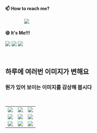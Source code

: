 #### 📫 How to reach me?
<a href="mailto:thquddnr123@gmail.com">
    <img 
        src="https://img.shields.io/badge/Gmail-d14836?style=flat-square&logo=Gmail&logoColor=white&link=mailto:thquddnr123@gmail.com"
        style="height : auto; margin-left : 60px; margin-right : 60px;"/>
</a>

#### 😄 It's Me!!!

<a href="https://cybecho.notion.site/SBU-s-Archives-854ccd3338c2456a867956f26143998a" target="_blank"><img src="https://img.shields.io/badge/Portfolio-303030?style=for-the-badge&logo=Notion&logoColor=white"/></a>
<a href="https://www.instagram.com/junk_warrior_vintage/" target="_blank"><img src="https://img.shields.io/badge/@junk_warrir_vintage-E4405F?style=for-the-badge&logo=Instagram&logoColor=white"/></a>
<a href="https://www.behance.net/thquddnr125654" target="_blank"><img src="https://img.shields.io/badge/Behance-1769FF?style=for-the-badge&logo=Behance&logoColor=white"/></a>

</br>

## 하루에 여러번 이미지가 변해요
### 뭔가 있어 보이는 이미지를 감상해 봅시다

<!--
마크업 바로보기 사이트
https://dillinger.io/ 
-->
 <br/> <table>
<tr>
<td><img src='https://www.random-art.org/img/large/416018.jpg'></td>
<td><img src='https://www.random-art.org/img/large/416462.jpg'></td>
<td><img src='https://www.random-art.org/img/large/416473.jpg'></td>
</tr>
<tr>
<td><img src='https://www.random-art.org/img/large/416329.jpg'></td>
<td><img src='https://www.random-art.org/img/large/417448.jpg'></td>
<td><img src='https://www.random-art.org/img/large/417436.jpg'></td>
</tr>
<tr>
<td><img src='https://www.random-art.org/img/large/415846.jpg'></td>
<td><img src='https://www.random-art.org/img/large/416699.jpg'></td>
<td><img src='https://www.random-art.org/img/large/417377.jpg'></td>
</tr>
</table>

